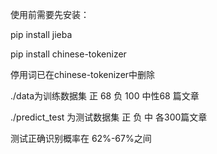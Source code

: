 使用前需要先安装：

pip install jieba

pip install chinese-tokenizer

停用词已在chinese-tokenizer中删除

./data为训练数据集 正 68 负 100  中性68 篇文章

./predict_test 为测试数据集 正 负 中 各300篇文章

测试正确识别概率在 62%-67%之间